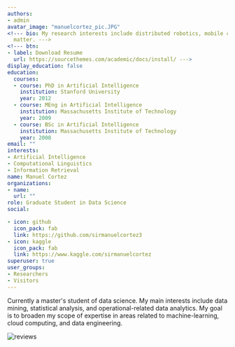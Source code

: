 ```yaml
---
authors:
- admin
avatar_image: "manuelcortez_pic.JPG"
<!--- bio: My research interests include distributed robotics, mobile computing and programmable
  matter. --->
<!--- btn:
- label: Download Resume
  url: https://sourcethemes.com/academic/docs/install/ --->
display_education: false
education:
  courses:
  - course: PhD in Artificial Intelligence
    institution: Stanford University
    year: 2012
  - course: MEng in Artificial Intelligence
    institution: Massachusetts Institute of Technology
    year: 2009
  - course: BSc in Artificial Intelligence
    institution: Massachusetts Institute of Technology
    year: 2008
email: ""
interests:
- Artificial Intelligence
- Computational Linguistics
- Information Retrieval
name: Manuel Cortez
organizations:
- name:
  url: ""
role: Graduate Student in Data Science
social:

- icon: github
  icon_pack: fab
  link: https://github.com/sirmanuelcortez3
- icon: kaggle
  icon_pack: fab
  link: https://www.kaggle.com/sirmanuelcortez
superuser: true
user_groups:
- Researchers
- Visitors
---
```

Currently a master's student of data science. My main interests include data mining, statistical analysis, and operational-related data analytics. My goal is to broaden my scope of expertise in areas related to machine-learning, cloud computing, and data engineering.

<!--- Nelson Bighetti is a professor of artificial intelligence at the Stanford AI Lab. His research interests include distributed robotics, mobile computing and programmable matter. He leads the Robotic Neurobiology group, which develops self-reconfiguring robots, systems of self-organizing robots, and mobile sensor networks. --->

![reviews](../../img/certificates.jpeg)

<!--- It is a long established fact that a reader will be distracted by the readable content of a page when looking at its layout. The point of using Lorem Ipsum. The point of using Lorem Ipsum. distracted by the readable content of a page. --->
